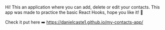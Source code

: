 Hi! This an application where you can add, delete or edit your contacts. This app was made to practice the basic React Hooks, hope you like it! 🤍

Check it put here ➡️ https://danielcaste1.github.io/my-contacts-app/
